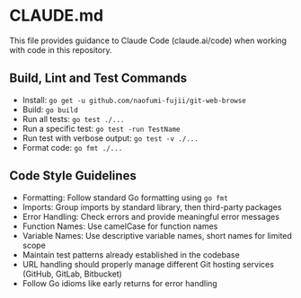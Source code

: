 # CLAUDE.md

This file provides guidance to Claude Code (claude.ai/code) when working with code in this repository.

## Build, Lint and Test Commands
- Install: `go get -u github.com/naofumi-fujii/git-web-browse`
- Build: `go build`
- Run all tests: `go test ./...`
- Run a specific test: `go test -run TestName`
- Run test with verbose output: `go test -v ./...`
- Format code: `go fmt ./...`

## Code Style Guidelines
- Formatting: Follow standard Go formatting using `go fmt`
- Imports: Group imports by standard library, then third-party packages
- Error Handling: Check errors and provide meaningful error messages
- Function Names: Use camelCase for function names
- Variable Names: Use descriptive variable names, short names for limited scope
- Maintain test patterns already established in the codebase
- URL handling should properly manage different Git hosting services (GitHub, GitLab, Bitbucket)
- Follow Go idioms like early returns for error handling